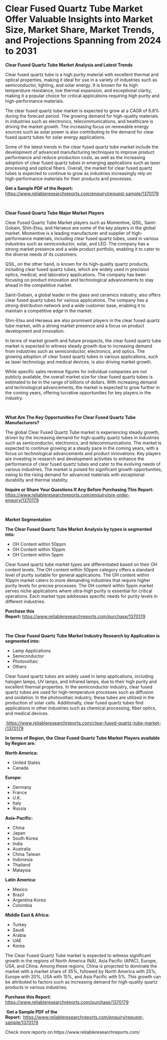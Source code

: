 <p><h1>Clear Fused Quartz Tube Market Offer Valuable Insights into Market Size, Market Share, Market Trends, and Projections Spanning from 2024 to 2031</h1></p><p><strong>Clear Fused Quartz Tube Market Analysis and Latest Trends</strong></p>
<p><p>Clear fused quartz tube is a high purity material with excellent thermal and optical properties, making it ideal for use in a variety of industries such as semiconductor, lighting, and solar energy. It is known for its high temperature resistance, low thermal expansion, and exceptional clarity, making it a popular choice for critical applications requiring high purity and high-performance materials.</p><p>The clear fused quartz tube market is expected to grow at a CAGR of 6.8% during the forecast period. The growing demand for high-quality materials in industries such as electronics, telecommunications, and healthcare is driving the market growth. The increasing focus on renewable energy sources such as solar power is also contributing to the demand for clear fused quartz tubes for solar energy applications.</p><p>Some of the latest trends in the clear fused quartz tube market include the development of advanced manufacturing techniques to improve product performance and reduce production costs, as well as the increasing adoption of clear fused quartz tubes in emerging applications such as laser processing and optical fibers. Overall, the market for clear fused quartz tubes is expected to continue to grow as industries increasingly rely on high-performance materials for their products and processes.</p></p>
<p><strong>Get a Sample PDF of the Report:&nbsp;</strong> <a href="https://www.reliableresearchreports.com/enquiry/request-sample/1370179">https://www.reliableresearchreports.com/enquiry/request-sample/1370179</a></p>
<p>&nbsp;</p>
<p><strong>Clear Fused Quartz Tube Major Market Players</strong></p>
<p><p>Clear Fused Quartz Tube Market players such as Momentive, QSIL, Saint-Gobain, Shin-Etsu, and Heraeus are some of the key players in the global market. Momentive is a leading manufacturer and supplier of high-performance materials, including clear fused quartz tubes, used in various industries such as semiconductor, solar, and LED. The company has a strong market presence and a wide product portfolio, enabling it to cater to the diverse needs of its customers.</p><p>QSIL, on the other hand, is known for its high-quality quartz products, including clear fused quartz tubes, which are widely used in precision optics, medical, and laboratory applications. The company has been focusing on product innovation and technological advancements to stay ahead in the competitive market.</p><p>Saint-Gobain, a global leader in the glass and ceramics industry, also offers clear fused quartz tubes for various applications. The company has a strong distribution network and a wide customer base, enabling it to maintain a competitive edge in the market.</p><p>Shin-Etsu and Heraeus are also prominent players in the clear fused quartz tube market, with a strong market presence and a focus on product development and innovation.</p><p>In terms of market growth and future prospects, the clear fused quartz tube market is expected to witness steady growth due to increasing demand from industries such as semiconductor, electronics, and optics. The growing adoption of clear fused quartz tubes in various applications, such as laser technology and medical devices, is also driving market growth.</p><p>While specific sales revenue figures for individual companies are not publicly available, the overall market size for clear fused quartz tubes is estimated to be in the range of billions of dollars. With increasing demand and technological advancements, the market is expected to grow further in the coming years, offering lucrative opportunities for key players in the industry.</p></p>
<p>&nbsp;</p>
<p><strong>What Are The Key Opportunities For Clear Fused Quartz Tube Manufacturers?</strong></p>
<p><p>The global Clear Fused Quartz Tube market is experiencing steady growth, driven by the increasing demand for high-quality quartz tubes in industries such as semiconductor, electronics, and telecommunications. The market is expected to continue growing at a steady pace in the coming years, with a focus on technological advancements and product innovations. Key players are investing in research and development activities to enhance the performance of clear fused quartz tubes and cater to the evolving needs of various industries. The market is poised for significant growth opportunities, owing to the rising demand for advanced materials with exceptional durability and thermal stability.</p></p>
<p><strong>Inquire or Share Your Questions If Any Before Purchasing This Report:</strong> <a href="https://www.reliableresearchreports.com/enquiry/pre-order-enquiry/1370179">https://www.reliableresearchreports.com/enquiry/pre-order-enquiry/1370179</a></p>
<p>&nbsp;</p>
<p><strong>Market Segmentation</strong></p>
<p><strong>The Clear Fused Quartz Tube Market Analysis by types is segmented into:</strong></p>
<p><ul><li>OH Content within 50ppm</li><li>OH Content within 10ppm</li><li>OH Content within 5ppm</li></ul></p>
<p><p>Clear fused quartz tube market types are differentiated based on their OH content levels. The OH content within 50ppm category offers a standard level of purity suitable for general applications. The OH content within 10ppm market caters to more demanding industries that require higher purity levels for precise processes. The OH content within 5ppm market serves niche applications where ultra-high purity is essential for critical operations. Each market type addresses specific needs for purity levels in different industries.</p></p>
<p><strong>Purchase this Report:&nbsp;</strong><a href="https://www.reliableresearchreports.com/purchase/1370179">https://www.reliableresearchreports.com/purchase/1370179</a></p>
<p>&nbsp;</p>
<p><strong>The Clear Fused Quartz Tube Market Industry Research by Application is segmented into:</strong></p>
<p><ul><li>Lamp Applications</li><li>Semiconductor</li><li>Photovoltaic</li><li>Others</li></ul></p>
<p><p>Clear fused quartz tubes are widely used in lamp applications, including halogen lamps, UV lamps, and infrared lamps, due to their high purity and excellent thermal properties. In the semiconductor industry, clear fused quartz tubes are used for high-temperature processes such as diffusion and oxidation. In the photovoltaic industry, these tubes are utilized in the production of solar cells. Additionally, clear fused quartz tubes find applications in other industries such as chemical processing, fiber optics, and medical devices.</p></p>
<p><a href="https://www.reliableresearchreports.com/clear-fused-quartz-tube-market-r1370179">&nbsp;https://www.reliableresearchreports.com/clear-fused-quartz-tube-market-r1370179</a></p>
<p><strong>In terms of Region, the Clear Fused Quartz Tube Market Players available by Region are:</strong></p>
<p>
    <p> <strong> North America: </strong>
        <ul>
            <li>United States</li>
            <li>Canada</li>
        </ul>
        </p> 
    <p> <strong> Europe: </strong>
        <ul>
            <li>Germany</li>
            <li>France</li>
            <li>U.K.</li>
            <li>Italy</li>
            <li>Russia</li>
        </ul>
        </p> 
    <p> <strong> Asia-Pacific: </strong>
        <ul>
            <li>China</li>
            <li>Japan</li>
            <li>South Korea</li>
            <li>India</li>
            <li>Australia</li>
            <li>China Taiwan</li>
            <li>Indonesia</li>
            <li>Thailand</li>
            <li>Malaysia</li>
        </ul>
        </p> 
    <p> <strong> Latin America: </strong>
        <ul>
            <li>Mexico</li>
            <li>Brazil</li>
            <li>Argentina Korea</li>
            <li>Colombia</li>
        </ul>
        </p> 
    <p> <strong> Middle East & Africa: </strong>
        <ul>
            <li>Turkey</li>
            <li>Saudi</li>
            <li>Arabia</li>
            <li>UAE</li>
            <li>Korea</li>
        </ul>
    </p>
    </p>
<p><p>The Clear Fused Quartz Tube market is expected to witness significant growth in the regions of North America (NA), Asia Pacific (APAC), Europe, USA, and China. Among these regions, China is projected to dominate the market with a market share of 35%, followed by North America with 25%, Europe with 20%, USA with 15%, and Asia Pacific with 5%. This growth can be attributed to factors such as increasing demand for high-quality quartz products in various industries.</p></p>
<p><strong>Purchase this Report: </strong><a href="https://www.reliableresearchreports.com/purchase/1370179">https://www.reliableresearchreports.com/purchase/1370179</a></p>
<p>&nbsp;<strong>Get a Sample PDF of the Report:&nbsp;&nbsp;</strong><a href="https://www.reliableresearchreports.com/enquiry/request-sample/1370179">https://www.reliableresearchreports.com/enquiry/request-sample/1370179</a></p>
<p><strong></strong></p>
<p>Check more reports on https://www.reliableresearchreports.com/</p>